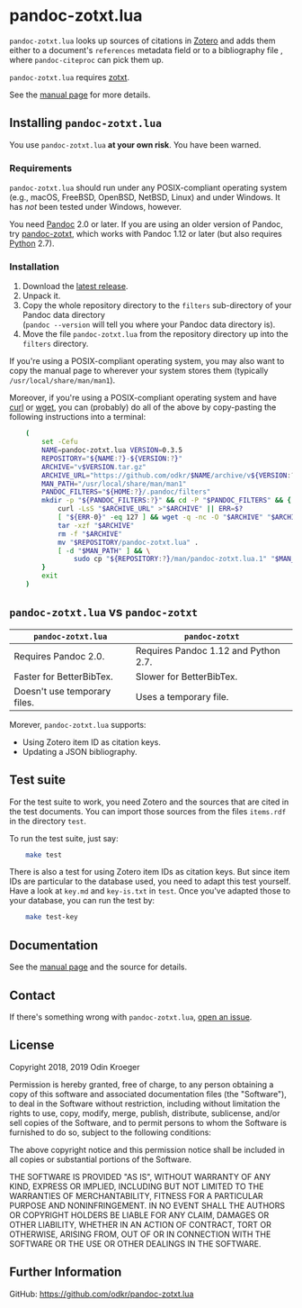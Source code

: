 # pandoc-zotxt.lua

`pandoc-zotxt.lua` looks up sources of citations in 
[Zotero](https://www.zotero.org/) and adds them either to a
document's `references` metadata field or to a bibliography
file , where `pandoc-citeproc` can pick them up.

`pandoc-zotxt.lua` requires [zotxt](https://github.com/egh/zotxt/).

See the [manual page](man/pandoc-zotxt.lua.md) for more details.


## Installing `pandoc-zotxt.lua`

You use `pandoc-zotxt.lua` **at your own risk**. You have been warned.

### Requirements

`pandoc-zotxt.lua` should run under any POSIX-compliant operating system 
(e.g., macOS, FreeBSD, OpenBSD, NetBSD, Linux) and under Windows. It has
*not* been tested under Windows, however.

You need [Pandoc](https://www.pandoc.org/) 2.0 or later. If you are using
an older version of Pandoc, try [pandoc-zotxt](https://github.com/egh/zotxt),
which works with Pandoc 1.12 or later (but also requires 
[Python](https://www.python.org/) 2.7).

### Installation

1. Download the 
   [latest release](https://github.com/odkr/pandoc-zotxt.lua/releases/latest).
2. Unpack it.
3. Copy the whole repository directory to the `filters` sub-directory
   of your Pandoc data directory    
   (`pandoc --version` will tell you where your Pandoc data directory is).
4. Move the file `pandoc-zotxt.lua` from the repository directory
   up into the `filters` directory.

If you're using a POSIX-compliant operating system, you may also want
to copy the manual page to wherever your system stores them
(typically `/usr/local/share/man/man1`).

Moreover, if you're using a POSIX-compliant operating system and have 
[curl](https://curl.haxx.se/) or [wget](https://www.gnu.org/software/wget/),
you can (probably) do all of the above by copy-pasting the
following instructions into a terminal:

```sh
    (
        set -Cefu
        NAME=pandoc-zotxt.lua VERSION=0.3.5
        REPOSITORY="${NAME:?}-${VERSION:?}"
        ARCHIVE="v$VERSION.tar.gz"
        ARCHIVE_URL="https://github.com/odkr/$NAME/archive/v${VERSION:?}.tar.gz"
        MAN_PATH="/usr/local/share/man/man1"
        PANDOC_FILTERS="${HOME:?}/.pandoc/filters"
        mkdir -p "${PANDOC_FILTERS:?}" && cd -P "$PANDOC_FILTERS" && {
            curl -LsS "$ARCHIVE_URL" >"$ARCHIVE" || ERR=$?
            [ "${ERR-0}" -eq 127 ] && wget -q -nc -O "$ARCHIVE" "$ARCHIVE_URL"
            tar -xzf "$ARCHIVE"
            rm -f "$ARCHIVE"
            mv "$REPOSITORY/pandoc-zotxt.lua" .
            [ -d "$MAN_PATH" ] && \
                sudo cp "${REPOSITORY:?}/man/pandoc-zotxt.lua.1" "$MAN_PATH"
        }
        exit
    )
```


## `pandoc-zotxt.lua` vs `pandoc-zotxt`

| `pandoc-zotxt.lua`            | `pandoc-zotxt`                       |
| ----------------------------- | ------------------------------------ |
| Requires Pandoc 2.0.          | Requires Pandoc 1.12 and Python 2.7. |
| Faster for BetterBibTex.      | Slower for BetterBibTex.             |
| Doesn't use temporary files.  | Uses a temporary file.               |


Morever, `pandoc-zotxt.lua` supports:

* Using Zotero item ID as citation keys.
* Updating a JSON bibliography.


## Test suite

For the test suite to work, you need Zotero and the sources that are cited
in the test documents. You can import those sources from the files
`items.rdf` in the directory `test`.

To run the test suite, just say:

```sh
    make test
```

There is also a test for using Zotero item IDs as citation keys.
But since item IDs are particular to the database used, you
need to adapt this test yourself. Have a look at `key.md` and
`key-is.txt` in `test`. Once you've adapted those to your database,
you can run the test by:

```sh
    make test-key
```

## Documentation

See the [manual page](man/pandoc-zotxt.lua.md)
and the source for details.


## Contact

If there's something wrong with `pandoc-zotxt.lua`, 
[open an issue](https://github.com/odkr/pandoc-zotxt.lua/issues).


## License

Copyright 2018, 2019 Odin Kroeger

Permission is hereby granted, free of charge, to any person obtaining a copy
of this software and associated documentation files (the "Software"), to deal
in the Software without restriction, including without limitation the rights
to use, copy, modify, merge, publish, distribute, sublicense, and/or sell
copies of the Software, and to permit persons to whom the Software is
furnished to do so, subject to the following conditions:

The above copyright notice and this permission notice shall be included in
all copies or substantial portions of the Software.

THE SOFTWARE IS PROVIDED "AS IS", WITHOUT WARRANTY OF ANY KIND, EXPRESS OR
IMPLIED, INCLUDING BUT NOT LIMITED TO THE WARRANTIES OF MERCHANTABILITY,
FITNESS FOR A PARTICULAR PURPOSE AND NONINFRINGEMENT. IN NO EVENT SHALL THE
AUTHORS OR COPYRIGHT HOLDERS BE LIABLE FOR ANY CLAIM, DAMAGES OR OTHER
LIABILITY, WHETHER IN AN ACTION OF CONTRACT, TORT OR OTHERWISE, ARISING FROM,
OUT OF OR IN CONNECTION WITH THE SOFTWARE OR THE USE OR OTHER DEALINGS IN THE
SOFTWARE.


## Further Information


GitHub:
    <https://github.com/odkr/pandoc-zotxt.lua>